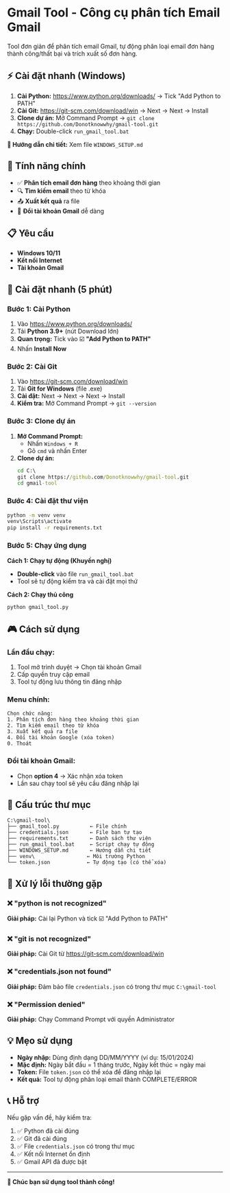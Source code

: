 # Gmail Tool - Công cụ phân tích Email Gmail

Tool đơn giản để phân tích email Gmail, tự động phân loại email đơn hàng thành công/thất bại và trích xuất số đơn hàng.

## ⚡ Cài đặt nhanh (Windows)

1. **Cài Python:** https://www.python.org/downloads/ → Tick "Add Python to PATH"
2. **Cài Git:** https://git-scm.com/download/win → Next → Next → Install
3. **Clone dự án:** Mở Command Prompt → `git clone https://github.com/Donotknowwhy/gmail-tool.git`
4. **Chạy:** Double-click `run_gmail_tool.bat`

**📖 Hướng dẫn chi tiết:** Xem file `WINDOWS_SETUP.md`

## 🎯 Tính năng chính

- ✅ **Phân tích email đơn hàng** theo khoảng thời gian
- 🔍 **Tìm kiếm email** theo từ khóa
- 📤 **Xuất kết quả** ra file
- 🔄 **Đổi tài khoản Gmail** dễ dàng

## 📋 Yêu cầu

- **Windows 10/11**
- **Kết nối Internet**
- **Tài khoản Gmail**

## 🚀 Cài đặt nhanh (5 phút)

### Bước 1: Cài Python
1. Vào https://www.python.org/downloads/
2. Tải **Python 3.9+** (nút Download lớn)
3. **Quan trọng:** Tick vào ☑️ **"Add Python to PATH"**
4. Nhấn **Install Now**

### Bước 2: Cài Git
1. Vào https://git-scm.com/download/win
2. Tải **Git for Windows** (file .exe)
3. **Cài đặt:** Next → Next → Next → Install
4. **Kiểm tra:** Mở Command Prompt → `git --version`

### Bước 3: Clone dự án
1. **Mở Command Prompt:**
   - Nhấn `Windows + R`
   - Gõ `cmd` và nhấn Enter
2. **Clone dự án:**
   ```cmd
   cd C:\
   git clone https://github.com/Donotknowwhy/gmail-tool.git
   cd gmail-tool
   ```

### Bước 4: Cài đặt thư viện
```cmd
python -m venv venv
venv\Scripts\activate
pip install -r requirements.txt
```

### Bước 5: Chạy ứng dụng

**Cách 1: Chạy tự động (Khuyến nghị)**
- **Double-click** vào file `run_gmail_tool.bat`
- Tool sẽ tự động kiểm tra và cài đặt mọi thứ

**Cách 2: Chạy thủ công**
```cmd
python gmail_tool.py
```

## 🎮 Cách sử dụng

### Lần đầu chạy:
1. Tool mở trình duyệt → Chọn tài khoản Gmail
2. Cấp quyền truy cập email
3. Tool tự động lưu thông tin đăng nhập

### Menu chính:
```
Chọn chức năng:
1. Phân tích đơn hàng theo khoảng thời gian
2. Tìm kiếm email theo từ khóa  
3. Xuất kết quả ra file
4. Đổi tài khoản Google (xóa token)
0. Thoát
```

### Đổi tài khoản Gmail:
- Chọn **option 4** → Xác nhận xóa token
- Lần sau chạy tool sẽ yêu cầu đăng nhập lại

## 📁 Cấu trúc thư mục

```
C:\gmail-tool\
├── gmail_tool.py          ← File chính
├── credentials.json       ← File bạn tự tạo
├── requirements.txt       ← Danh sách thư viện
├── run_gmail_tool.bat     ← Script chạy tự động
├── WINDOWS_SETUP.md       ← Hướng dẫn chi tiết
├── venv\                 ← Môi trường Python
└── token.json            ← Tự động tạo (có thể xóa)
```

## 🔧 Xử lý lỗi thường gặp

### ❌ "python is not recognized"
**Giải pháp:** Cài lại Python và tick ☑️ "Add Python to PATH"

### ❌ "git is not recognized"
**Giải pháp:** Cài Git từ https://git-scm.com/download/win

### ❌ "credentials.json not found"
**Giải pháp:** Đảm bảo file `credentials.json` có trong thư mục `C:\gmail-tool`

### ❌ "Permission denied"
**Giải pháp:** Chạy Command Prompt với quyền Administrator

## 💡 Mẹo sử dụng

- **Ngày nhập:** Dùng định dạng DD/MM/YYYY (ví dụ: 15/01/2024)
- **Mặc định:** Ngày bắt đầu = 1 tháng trước, Ngày kết thúc = ngày mai
- **Token:** File `token.json` có thể xóa để đăng nhập lại
- **Kết quả:** Tool tự động phân loại email thành COMPLETE/ERROR

## 📞 Hỗ trợ

Nếu gặp vấn đề, hãy kiểm tra:
1. ✅ Python đã cài đúng
2. ✅ Git đã cài đúng
3. ✅ File `credentials.json` có trong thư mục
4. ✅ Kết nối Internet ổn định
5. ✅ Gmail API đã được bật

---

**🎉 Chúc bạn sử dụng tool thành công!**